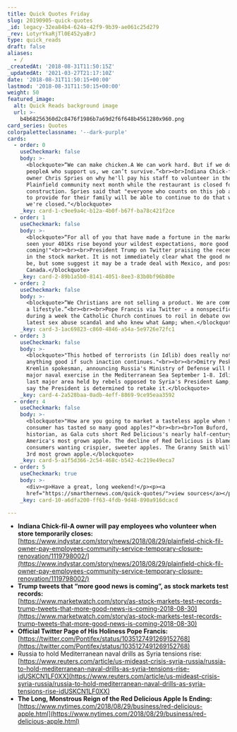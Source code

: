 ```yaml
---
title: Quick Quotes Friday
slug: 20190905-quick-quotes
_id: legacy-32ea84b4-624a-42f9-9b39-ae061c25d279
_rev: LotyrYkaRjTl0E452yaBrJ
type: quick_reads
draft: false
aliases:
  - /
_createdAt: '2018-08-31T11:50:15Z'
_updatedAt: '2021-03-27T21:17:10Z'
date: '2018-08-31T11:50:15+00:00'
lastmod: '2018-08-31T11:50:15+00:00'
weight: 50
featured_image:
  alt: Quick Reads background image
  url: >-
    b4b68256360d2c8476f1986b7a69d2f6f648b4561280x960.png
card_series: Quotes
colorpaletteclassname: '--dark-purple'
cards:
  - order: 0
    useCheckmark: false
    body: >-
      <blockquote>“We can make chicken.A We can work hard. But if we don’t have
      peopleA who support us, we can’t survive.”<br><br>Indiana Chick-fil-A
      owner Chris Spries on why he'll pay his staff to volunteer in the
      Plainfield community next month while the restaurant is closed for
      construction. Spries said that "everyone who counts on this job as a way
      to provide for their family will be able to continue to do that while
      we're closed."</blockquote>
    _key: card-1-c9ee9a4c-b12a-4b0f-b67f-ba78c421f2ce
  - order: 1
    useCheckmark: false
    body: >-
      <blockquote>“For all of you that have made a fortune in the markets, or
      seen your 401Ks rise beyond your wildest expectations, more good news is
      coming!"<br><br><br>President Trump on Twitter praising the recent rally
      in the stock market. It is not immediately clear what the good news might
      be, but some suggest it may be a trade deal with Mexico, and possibly
      Canada.</blockquote>
    _key: card-2-89b1a5b0-8141-4051-8ee3-83b0bf96b80e
  - order: 2
    useCheckmark: false
    body: >-
      <blockquote>“We Christians are not selling a product. We are communicating
      a lifestyle.”<br><br><br>Pope Francis via Twitter - a nonspecific tweet
      during a week the Catholic Church continues to roil in debate over the
      latest sex abuse scandal and who knew what &amp; when.</blockquote>
    _key: card-3-1ac69823-c860-4846-a54a-5e9726e72fc1
  - order: 3
    useCheckmark: false
    body: >-
      <blockquote>"This hotbed of terrorists (in Idlib) does really not bode
      anything good if such inaction continues."<br><br><br>Dmitry Peskov,
      Kremlin spokesman, announcing Russia's Ministry of Defense will hold a
      major naval exercise in the Mediterranean Sea September 1-8. Idlib is the
      last major area held by rebels opposed to Syria's President &amp; sources
      say the President is determined to retake it.</blockquote>
    _key: card-4-2a528baa-0adb-4eff-8869-9ce95eaa3592
  - order: 4
    useCheckmark: false
    body: >-
      <blockquote>"How are you going to market a tasteless apple when the
      consumer has tasted so many good apples?"<br><br><br>Tom Buford, an apple
      historian, as Gala cuts short Red Delicious's nearly half-century reign as
      America's most grown apple. The decline of Red Delicious is blamed on
      consumers wanting crispier, sweeter apples. The Granny Smith will be the
      3rd most grown apple.</blockquote>
    _key: card-5-a1f5d366-2c54-468c-b542-4c219e49eca7
  - order: 5
    useCheckmark: true
    body: >-
      <div><p>Have a great, long weekend!</p><p><a
      href="https://smarthernews.com/quick-quotes/">view sources</a></p></div>
    _key: card-10-a6dfa200-ff63-4fdb-9d48-890a916dcacd

---
```

* **Indiana Chick-fil-A owner will pay employees who volunteer when store temporarily closes:**  
[https://www.indystar.com/story/news/2018/08/29/plainfield-chick-fil-owner-pay-employees-community-service-temporary-closure-renovation/1119798002/](https://www.indystar.com/story/news/2018/08/29/plainfield-chick-fil-owner-pay-employees-community-service-temporary-closure-renovation/1119798002/)
* **Trump tweets that “more good news is coming”, as stock markets test records:**  
[https://www.marketwatch.com/story/as-stock-markets-test-records-trump-tweets-that-more-good-news-is-coming-2018-08-30](https://www.marketwatch.com/story/as-stock-markets-test-records-trump-tweets-that-more-good-news-is-coming-2018-08-30)
* **Official Twitter Page of His Holiness Pope Francis:** [https://twitter.com/Pontifex/status/1035127491269152768](https://twitter.com/Pontifex/status/1035127491269152768)
* Russia to hold Mediterranean naval drills as Syria tensions rise:  
[https://www.reuters.com/article/us-mideast-crisis-syria-russia/russia-to-hold-mediterranean-naval-drills-as-syria-tensions-rise-idUSKCN1LF0XX](https://www.reuters.com/article/us-mideast-crisis-syria-russia/russia-to-hold-mediterranean-naval-drills-as-syria-tensions-rise-idUSKCN1LF0XX)
* **The Long, Monstrous Reign of the Red Delicious Apple Is Ending:**  
[https://www.nytimes.com/2018/08/29/business/red-delicious-apple.html](https://www.nytimes.com/2018/08/29/business/red-delicious-apple.html)